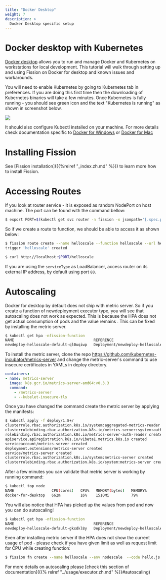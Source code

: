```yaml
---
title: "Docker Desktop"
weight: 7
description: >
  Docker Desktop specific setup 
---
```


# Docker desktop with Kubernetes

[Docker desktop](https://www.docker.com/products/docker-desktop) allows you to run and manage Docker and Kubernetes on 
workstations for local development. This tutorial will walk through setting up and using Fission on Docker for desktop 
and known issues and workarounds.

You will need to enable Kubernetes by going to Kubernetes tab in preferences. If you are doing this first time then 
the downloading of Kubernetes binaries will take a few minutes. Once Kubernetes is fully running - you should see green 
icon and the text "Kubernetes is running" as shown in screenshot below.

![](../assets/docker-desktop.png)

It should also configure Kubectl installed on your machine. For more details check documentation 
specific to [Docker for Windows](https://docs.docker.com/docker-for-windows/) or [Docker for Mac](https://docs.docker.com/docker-for-mac/)

# Installing Fission

See [Fission installation]({{%relref "_index.zh.md" %}}) to learn more how to install Fission.

# Accessing Routes

If you look at router service - it is exposed as random NodePort on host machine. The port can be found with the command bellow:

```bash
$ export PORT=$(kubectl get svc router -n fission -o jsonpath='{.spec.ports[0].nodePort}')
```

So if we create a route to function, we should be able to access it as shown below:

```bash
$ fission route create --name helloscale --function helloscale --url helloscale
trigger 'helloscale' created

$ curl http://localhost:$PORT/helloscale
```

If you are using the `serviceType` as LoadBalancer, access router on its external IP address, by default using port `80`.

# Autoscaling

Docker for desktop by default does not ship with metric server. So if you create a function of newdeployment executor type, you will see that autoscaling does not work as expected. This is because the HPA does not get actual consumption of pods and the value remains <unknown>. This can be fixed by installing the metric server.

```bash
$ kubectl get hpa -nfission-function
NAME                                    REFERENCE                                          TARGETS         MINPODS   MAXPODS   REPLICAS   AGE
newdeploy-helloscale-default-ql0uqiwp   Deployment/newdeploy-helloscale-default-ql0uqiwp   <unknown>/50%   1         6         1          20h
```

To install the metric server, clone the repo https://github.com/kubernetes-incubator/metrics-server and change the metric-server's command to use insecure certificates in YAMLs in deploy directory.

``` yaml
containers:
- name: metrics-server
  image: k8s.gcr.io/metrics-server-amd64:v0.3.3
  command:
    - /metrics-server
    - --kubelet-insecure-tls
```

Once you have changed the command create the metric server by applying the manifests:

```bash
$ kubectl apply -f deploy/1.8+/
clusterrole.rbac.authorization.k8s.io/system:aggregated-metrics-reader created
clusterrolebinding.rbac.authorization.k8s.io/metrics-server:system:auth-delegator created
rolebinding.rbac.authorization.k8s.io/metrics-server-auth-reader created
apiservice.apiregistration.k8s.io/v1beta1.metrics.k8s.io created
serviceaccount/metrics-server created
deployment.extensions/metrics-server created
service/metrics-server created
clusterrole.rbac.authorization.k8s.io/system:metrics-server created
clusterrolebinding.rbac.authorization.k8s.io/system:metrics-server created
```

After a few minutes you can validate that metric server is working by running command:

```bash
$ kubectl top node
NAME                 CPU(cores)   CPU%   MEMORY(bytes)   MEMORY%
docker-for-desktop   662m         16%    1510Mi          79%
```

You will also notice that HPA has picked up the values from pod and now you can do autoscaling!

```bash
$ kubectl get hpa -nfission-function
NAME                                    REFERENCE                                          TARGETS         MINPODS   MAXPODS   REPLICAS   AGE
newdeploy-helloscale-default-gkxdkl8y   Deployment/newdeploy-helloscale-default-gkxdkl8y   20%/50%   1         6         1          48s
```

Even after installing metric server if the HPA does not show the current usage of pod - please check if you have given limit as well as request limit for CPU while creating function:

```bash
$ fission fn create --name helloscale --env nodescale  --code hello.js --executortype newdeploy --minmemory 64 --maxmemory 128 --mincpu 100 --maxcpu 500 --minscale 1 --maxscale 6  --targetcpu 50
```
For more details on autoscaling please [check this section of documentation]({{% relref "../usage/executor.zh.md" %}}#autoscaling)
